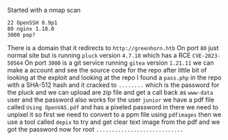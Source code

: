 Started with a nmap scan
```
22 OpenSSH 8.9p1
80 nginx 1.18.0
3000 pop?
```
There is a domain that it redirects to `http://greenhorn.htb` 
On port `80` just normal site but is running `pluck` version `4.7.18` which has a RCE `CVE-2023-50564`
On port `3000` is a git service running `gitea` version `1.21.11` we can make a account and see the source code for the repo after little bit of looking at the exploit and looking at the repo I found a `pass.php` in the repo with a SHA-512 hash and it cracked to `........` which is the password for the pluck and we can upload are zip file and get a call back as `www-data` user and the password also works for the user `junior` we have a pdf file called `Using OpenVAS.pdf` and has a pixeled password in there we need to unpixel it so first we need to convert to a ppm file using `pdfimages` then we use a tool called `depix` to try and get clear text image from the pdf and we got the password now for root `............................` 